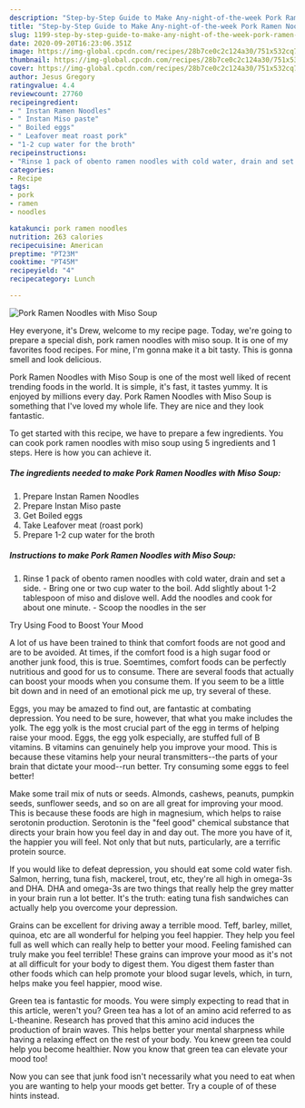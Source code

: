 ```yaml
---
description: "Step-by-Step Guide to Make Any-night-of-the-week Pork Ramen Noodles with Miso Soup"
title: "Step-by-Step Guide to Make Any-night-of-the-week Pork Ramen Noodles with Miso Soup"
slug: 1199-step-by-step-guide-to-make-any-night-of-the-week-pork-ramen-noodles-with-miso-soup
date: 2020-09-20T16:23:06.351Z
image: https://img-global.cpcdn.com/recipes/28b7ce0c2c124a30/751x532cq70/pork-ramen-noodles-with-miso-soup-recipe-main-photo.jpg
thumbnail: https://img-global.cpcdn.com/recipes/28b7ce0c2c124a30/751x532cq70/pork-ramen-noodles-with-miso-soup-recipe-main-photo.jpg
cover: https://img-global.cpcdn.com/recipes/28b7ce0c2c124a30/751x532cq70/pork-ramen-noodles-with-miso-soup-recipe-main-photo.jpg
author: Jesus Gregory
ratingvalue: 4.4
reviewcount: 27760
recipeingredient:
- " Instan Ramen Noodles"
- " Instan Miso paste"
- " Boiled eggs"
- " Leafover meat roast pork"
- "1-2 cup water for the broth"
recipeinstructions:
- "Rinse 1 pack of obento ramen noodles with cold water, drain and set a side.  Bring one or two cup water to the boil. Add slightly about 1-2 tablespoon of miso and dislove well. Add the noodles and cook for about one minute.  Scoop the noodles in the ser"
categories:
- Recipe
tags:
- pork
- ramen
- noodles

katakunci: pork ramen noodles 
nutrition: 263 calories
recipecuisine: American
preptime: "PT23M"
cooktime: "PT45M"
recipeyield: "4"
recipecategory: Lunch

---
```



![Pork Ramen Noodles with Miso Soup](https://img-global.cpcdn.com/recipes/28b7ce0c2c124a30/751x532cq70/pork-ramen-noodles-with-miso-soup-recipe-main-photo.jpg)

Hey everyone, it's Drew, welcome to my recipe page. Today, we're going to prepare a special dish, pork ramen noodles with miso soup. It is one of my favorites food recipes. For mine, I'm gonna make it a bit tasty. This is gonna smell and look delicious.

Pork Ramen Noodles with Miso Soup is one of the most well liked of recent trending foods in the world. It is simple, it's fast, it tastes yummy. It is enjoyed by millions every day. Pork Ramen Noodles with Miso Soup is something that I've loved my whole life. They are nice and they look fantastic.




To get started with this recipe, we have to prepare a few ingredients. You can cook pork ramen noodles with miso soup using 5 ingredients and 1 steps. Here is how you can achieve it.

<!--inarticleads1-->

##### The ingredients needed to make Pork Ramen Noodles with Miso Soup:

1. Prepare  Instan Ramen Noodles
1. Prepare  Instan Miso paste
1. Get  Boiled eggs
1. Take  Leafover meat (roast pork)
1. Prepare 1-2 cup water for the broth




<!--inarticleads2-->

##### Instructions to make Pork Ramen Noodles with Miso Soup:

1. Rinse 1 pack of obento ramen noodles with cold water, drain and set a side.  - Bring one or two cup water to the boil. Add slightly about 1-2 tablespoon of miso and dislove well. Add the noodles and cook for about one minute.  - Scoop the noodles in the ser




Try Using Food to Boost Your Mood


A lot of us have been trained to think that comfort foods are not good and are to be avoided. At times, if the comfort food is a high sugar food or another junk food, this is true. Soemtimes, comfort foods can be perfectly nutritious and good for us to consume. There are several foods that actually can boost your moods when you consume them. If you seem to be a little bit down and in need of an emotional pick me up, try several of these.

Eggs, you may be amazed to find out, are fantastic at combating depression. You need to be sure, however, that what you make includes the yolk. The egg yolk is the most crucial part of the egg in terms of helping raise your mood. Eggs, the egg yolk especially, are stuffed full of B vitamins. B vitamins can genuinely help you improve your mood. This is because these vitamins help your neural transmitters--the parts of your brain that dictate your mood--run better. Try consuming some eggs to feel better!

Make some trail mix of nuts or seeds. Almonds, cashews, peanuts, pumpkin seeds, sunflower seeds, and so on are all great for improving your mood. This is because these foods are high in magnesium, which helps to raise serotonin production. Serotonin is the "feel good" chemical substance that directs your brain how you feel day in and day out. The more you have of it, the happier you will feel. Not only that but nuts, particularly, are a terrific protein source.

If you would like to defeat depression, you should eat some cold water fish. Salmon, herring, tuna fish, mackerel, trout, etc, they're all high in omega-3s and DHA. DHA and omega-3s are two things that really help the grey matter in your brain run a lot better. It's the truth: eating tuna fish sandwiches can actually help you overcome your depression. 

Grains can be excellent for driving away a terrible mood. Teff, barley, millet, quinoa, etc are all wonderful for helping you feel happier. They help you feel full as well which can really help to better your mood. Feeling famished can truly make you feel terrible! These grains can improve your mood as it's not at all difficult for your body to digest them. You digest them faster than other foods which can help promote your blood sugar levels, which, in turn, helps make you feel happier, mood wise.

Green tea is fantastic for moods. You were simply expecting to read that in this article, weren't you? Green tea has a lot of an amino acid referred to as L-theanine. Research has proved that this amino acid induces the production of brain waves. This helps better your mental sharpness while having a relaxing effect on the rest of your body. You knew green tea could help you become healthier. Now you know that green tea can elevate your mood too!

Now you can see that junk food isn't necessarily what you need to eat when you are wanting to help your moods get better. Try  a  couple of  of  these  hints  instead.

